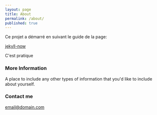 ```yaml
---
layout: page
title: About
permalink: /about/
published: true
---
```



Ce projet a démarré en suivant le guide de la page:

[jekyll-now](https://www.smashingmagazine.com/2014/08/build-blog-jekyll-github-pages/)

C'est pratique

### More Information

A place to include any other types of information that you'd like to include about yourself.

### Contact me

[email@domain.com](mailto:email@domain.com)
